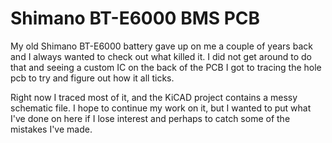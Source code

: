 # Shimano BT-E6000 BMS PCB

My old Shimano BT-E6000 battery gave up on me a couple of years back and I always wanted to check out what killed it. I did not get around to do that and seeing a custom IC on the back of the PCB I got to tracing the hole pcb to try and figure out how it all ticks.

Right now I traced most of it, and the KiCAD project contains a messy schematic file. I hope to continue my work on it, but I wanted to put what I've done on here if I lose interest and perhaps to catch some of the mistakes I've made.

